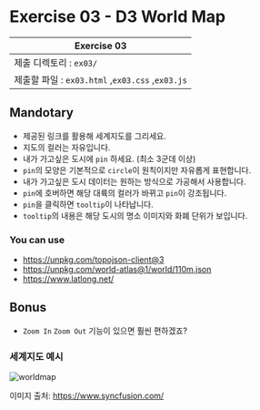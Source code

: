 # Exercise 03 - D3 World Map

| Exercise 03              
| ------------------------ 
| 제출 디렉토리 : `ex03/`  
| 제출할 파일 : `ex03.html` ,`ex03.css` ,`ex03.js` 

## Mandotary

- 제공된 링크를 활용해 세계지도를 그리세요.
- 지도의 컬러는 자유입니다.
- 내가 가고싶은 도시에 `pin` 하세요. (최소 3군데 이상)
- `pin`의 모양은 기본적으로 `circle`이 원칙이지만 자유롭게 표현합니다.
- 내가 가고싶은 도시 데이터는 원하는 방식으로 가공해서 사용합니다.
- `pin`에 호버하면 해당 대륙의 컬러가 바뀌고 `pin`이 강조됩니다.
- `pin`을 클릭하면 `tooltip`이 나타납니다.
- `tooltip`의 내용은 해당 도시의 명소 이미지와 화폐 단위가 보입니다.

### You can use
- https://unpkg.com/topojson-client@3
- https://unpkg.com/world-atlas@1/world/110m.json
- https://www.latlong.net/


## Bonus

- `Zoom In` `Zoom Out` 기능이 있으면 훨씬 편하겠죠?


### 세계지도 예시

<img src='https://user-images.githubusercontent.com/6348562/97552361-128a2c00-19cc-11eb-81f4-248e06286c68.png' alt='worldmap'>

이미지 출처: https://www.syncfusion.com/
